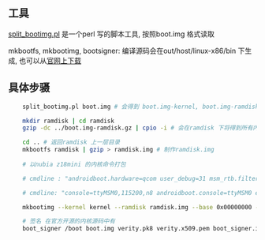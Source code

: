 
## 工具

[split_bootimg.pl]() 是一个perl 写的脚本工具, 按照boot.img 格式读取

mkbootfs, mkbootimg, bootsigner: 编译源码会在out/host/linux-x86/bin 下生成, 也可以从[官网上下载](http://code.google.com/p/android-serialport-api/downloads/detail?name=android_bootimg_tools.tar.gz&can=2&q=)

## 具体步䯅

``` sh
	split_bootimg.pl boot.img # 会得到 boot.img-kernel, boot.img-ramdisk.gz

	mkdir ramdisk | cd ramdisk 
	gzip -dc ../boot.img-ramdisk.gz | cpio -i # 会在ramdisk 下将得到所有内容, 做想要的修改

	cd .. # 返回ramdisk 上一层目录
	mkbootfs ramdisk | gzip > ramdisk.img # 制作ramdisk.img
	
	# 以nubia z18mini 的内核命令打包

	# cmdline : "androidboot.hardware=qcom user_debug=31 msm_rtb.filter=0x37 ehci-hcd.park=3 lpm_levels.sleep_disabled=1 sched_enable_hmp=1 sched_enable_power_aware=1 service_locator.enable=1 swiotlb=1 androidboot.configfs=true androidboot.usbcontroller=a800000.dwc3 buildvariant=user"

	# cmdline: "console=ttyMSM0,115200,n8 androidboot.console=ttyMSM0 earlycon=msm_serial_dm,0xc1700000000 androidboot.hardware=qcom user_debug=31 msm_rtb.filter=0x237 ehci-hcd.park=3 lpm_levels.sleep_disabled=1 sched_enable_hmp=1 sched_enable_power_aware=1 service_locator.enable=1 swiotlb=1 androidboot.configfs=true androidboot.usbcontroller=a800000.dwc3 buildvariant=userdebug"

	mkbootimg --kernel kernel --ramdisk ramdisk.img --base 0x00000000 --pagesize 4096  --cmdline "androidboot.hardware=qcom user_debug=31 msm_rtb.filter=0x37 ehci-hcd.park=3 lpm_levels.sleep_disabled=1 sched_enable_hmp=1 sched_enable_power_aware=1 service_locator.enable=1 swiotlb=1 androidboot.configfs=true androidboot.usbcontroller=a800000.dwc3 buildvariant=user" --os_version 8.1.0 --os_patch_level 2019-08-25 --output boot_new.img

	# 签名 在官方开源的内核源码中有
	boot_signer /boot boot.img verity.pk8 verity.x509.pem boot_signer.img

```
